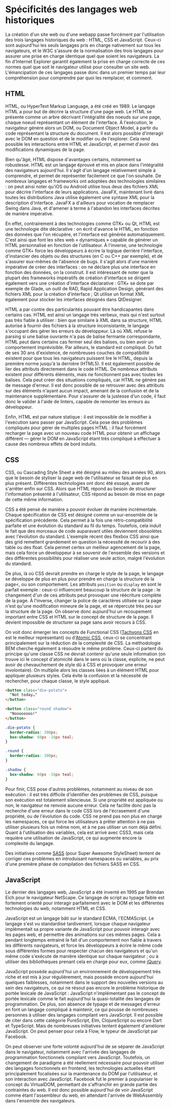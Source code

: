 # Spécificités des langages web historiques

La création d'un site web ou d'une webapp passe forcément par l'utilisation des trois langages historiques du web : HTML, CSS et JavaScript. Ceux-ci sont aujourd'hui les seuls langages pris en charge nativement sur tous les navigateurs, et le W3C s'assure de la normalisation des trois langages pour assurer une prise en charge identique quel que soient les navigateurs. La fin d'Internet Explorer garantit également la prise en charge correcte de ces normes quel que soit le navigateur utilisé pour consulter un site web. L'émancipation de ces langages passe donc dans un premier temps par leur compréhension pour comprendre par quoi les remplacer, et comment.

## HTML

HTML, ou HyperText Markup Language, a été créé en 1989. Le langage HTML a pour but de décrire la structure d'une page web. Le HTML se présente comme un arbre décrivant l'intégralité des noeuds sur une page, chaque noeud représentant un élément de l'interface. À l'exécution, le navigateur génère alors un DOM, ou Document Object Model, à partir du code représentant la structure du document. Il est alors possible d'interagir avec le DOM en question et de le modifier ou de l'explorer. Cela rend possible les interactions entre HTML et JavaScript, et permet d'avoir des modifications dynamiques de la page.

Bien qu'âgé, HTML dispose d'avantages certains, notamment sa robustesse. HTML est un langage éprouvé et mis en place dans l'intégralité des navigateurs aujourd'hui. Il s'agit d'un langage relativement simple à comprendre, et permet de représenter facilement ce que l'on souhaite. De nombreux langages et frameworks ont adoptées des technologies similaires : on peut ainsi noter qu'iOS ou Android utilise tous deux des fichiers XML pour décrire l'interface de leurs applications. JavaFX, maintenant livré dans toutes les distributions Java utilise également une syntaxe XML pour la description d'interface. JavaFX a d'ailleurs pour vocation de remplacer Swing dans Java, et d'amener à terme à l'abandon les interfaces décrites de manière impérative.

En effet, contrairement à des technologies comme GTK+ ou Qt, HTML est une technologie dite déclarative : on écrit d'avance le HTML, en fonction des données que l'on récupère, et l'interface est générée automatiquement. C'est ainsi que font les sites web « dynamiques » capable de générer un HTML personnalisé en fonction de l'utilisateur. À l'inverse, une technologie comme GTK+ force les développeurs à écrire la logique derrière l'interface, d'instancier des objets ou des structures \(en C ou C++ par exemple\), et de s'assurer eux-mêmes de l'absence de bugs. Il s'agit alors d'une manière impérative de créer des interfaces : on ne déclare plus une interface en fonction des données, on la construit. Il est intéressant de noter que la plupart des frameworks impératifs de création d'interface se dirigent également vers une création d'interface déclarative : GTK+ se dote par exemple de Glade, un outil de RAD, Rapid Application Design, générant des fichiers XML pour la création d'interface ; Qt utilise un format XML également pour stocker les interfaces désignés dans QtDesigner.

HTML a par contre des particularités pouvant être handicapantes dans certains cas. HTML est ainsi un langage très verbeux, mais qui n'est surtout pas très fiable à utiliser : bien que similaire à XML dans sa structure, HTML autorise à fournir des fichiers à la structure inconsistante, le langage s'occupant des gérer les erreurs du développeur. Là où XML refuse le parsing si une balise ouvrante n'a pas de balise fermante correspondante, HTML peut dans certains cas fermer seul des balises, ou bien avoir un comportement imprévisible. Par ailleurs, le standard est compliqué. Du fait de ses 30 ans d'existence, de nombreuses couches de compatibilité existent pour que tous les navigateurs puissent lire le HTML, depuis la première norme jusqu'à la dernière \(HTML5\). Il est également possible de lier des attributs directement dans le code HTML. De nombreux attributs existent pour différents éléments, mais ne fonctionnent pas avec toutes les balises. Cela peut créer des situations compliqués, car HTML ne génère pas de message d'erreur. Il est donc possible de se retrouver avec des attributs sur des éléments n'ayant aucun impact, amenant de la confusion et de la maintenance supplémentaire. Pour s'assurer de la justesse d'un code, il faut donc le valider à l'aide de linters, capable de remonter les erreurs au développeur.

Enfin, HTML est par nature statique : il est impossible de le modifier à l'exécution sans passer par JavaScript. Cela pose des problèmes compliqués pour gérer de multiples pages HTML : il faut forcément recharger la page avec un nouveau code HTML pour obtenir un affichage différent — gérer le DOM en JavaScript étant très compliqué à effectuer à cause des nombreux effets de bord induits.

## CSS

CSS, ou Cascading Style Sheet a été désigné au milieu des années 90, alors que le besoin de styliser la page web de l'utilisateur se faisait de plus en plus présent. Différentes technologies ont donc été essayé, avant de s'arrêter enfin sur CSS. Alors que HTML répond au besoin de structurer l'information présenté à l'utilisateur, CSS répond au besoin de mise en page de cette même information.

CSS a été pensé de manière a pouvoir évoluer de manière incrémentale. Chaque spécification de CSS est désigné comme un sur-ensemble de la spécification précédente. Cela permet à la fois une rétro-compatibilité parfaite et une évolution du standard au fil du temps. Toutefois, cela induit le fait que des morceaux de code auparavant utiles deviennent obosolètes avec l'évolution du standard. L'exemple récent des flexbox CSS ainsi que des grid remettent grandement en question la nécessité de recourir à des table ou des float. Cela permet certes un meilleur agencement de la page, mais cela force un développeur à se souvenir de l'ensemble des versions et des différentes possibilités pour réaliser une seule action, malgré l'évolution du standard.

De plus, là où CSS devrait prendre en charge le style de la page, le langage se développe de plus en plus pour prendre en charge la structure de la page&lt;, ou son comportement. Les attributs `position` ou `display` en sont le parfait exemple : ceux-ci influencent beaucoup la structure de la page : le changement d'un de ces attributs peut provoquer une réécriture complète de la page. À l'inverse, changer la police de caractères utilisée sur la page n'est qu'une modification mineure de la page, et se répercute très peu sur la structure de la page. On observe donc aujourd'hui un recoupement important entre CSS et HTML sur le concept de structure de la page. Il devient impossible de structurer sa page sans avoir recours à CSS.

On voit donc émerger les concepts de Functional CSS \([Tachyons CSS](https://github.com/tachyons-css/tachyons) en est le meilleur représentant\) ou d'[Atomic CSS](https://acss.io/), ceux-ci se concentrant principalement sur la réduction de la complexité de CSS. La méthodologie BEM cherche également à résoudre le même problème. Ceux-ci partent du principe qu'une classe CSS ne devrait contenir qu'une seule information \(on trouve ici le concept d'atomicité dans le sens où la classe, explicite, ne peut avoir de chevauchement de style dû à CSS et provoquer une erreur involontaire\). On multiplie alors les classes liées à un élément HTML pour appliquer plusieurs styles. Cela évite la confusion et la nécessité de rechercher, pour chaque classe, le style appliqué.

```html
<button class="die-potato">
  "Not today…"
</button>

<button class="round shadow">
  "Noooooooo!"
</button>
```

```css
.die-potato {
  border-radius: 300px;
  box-shadow: 60px -16px teal;
}

.round {
  border-radius: 300px;
}

.shadow {
  box-shadow: 60px -16px teal;
}
```

Pour finir, CSS pose d'autres problèmes, notamment au niveau de son exécution : il est très difficile d'identifier des problèmes de CSS, puisque son exécution est totalement silencieuse. Si une propriété est appliquée ou non, le navigateur ne renvoie aucune erreur. Cela ne facilite donc pas la recherche d'une erreur dans le code CSS lors de l'écrasement d'une propriété, ou de l'évolution du code. CSS ne prend pas non plus en charge les namespaces, ce qui force les utilisateurs à prêter attention à ne pas utiliser plusieurs fois un même nom, et à ne pas utiliser un nom déjà défini. Quant à l'utilisation des variables, cela est arrivé avec CSS3, mais cela requière une utilisation de JavaScript, ce qui augmente encore la complexité du langage.

Des initiatives comme [SASS](http://sass-lang.com/) \(pour Super Awesome StyleSheet\) tentent de corriger ces problèmes en introduisant namespaces ou variables, au prix d'une première phase de compilation des fichiers SASS en CSS.

## JavaScript

Le dernier des langages web, JavaScript a été inventé en 1995 par Brendan Eich pour le navigateur NetScape. Ce langage de script au typage faible est fortement orienté pour interagir parfaitement avec le DOM et les différentes technologies du web, notamment HTML et CSS.

JavaScript est un langage bâti sur le standard ECMA, l'ECMAScript. Le langage s'est vu standardisé tardivement, lorsque chaque navigateur implémentait sa propre variante de JavaScript pour pouvoir interagir avec les pages web, et permettre des animations sur ces mêmes pages. Cela a pendant longtemps entrainé le fait d'un comportement non fiable à travers les différents navigateurs, et force les développeurs à écrire le même code sous différentes formes pour respecter chacun des navigateurs et qu'un même code s'exécute de manière identique sur chaque navigateur ; ou à utiliser des bibliothèques prenant cela en charge pour eux, comme [jQuery](https://jquery.com/).

JavaScript possède aujourd'hui un environnement de développement très riche et est mis à jour régulièrement, mais possède encore aujourd'hui quelques faiblesses, notamment dans le support des nouvelles versions au sein des navigateurs, ce qui ne résout pas encore le problème historique de portée lexicale de JavaScript : JavaScript n'implémentant pas le concept de portée lexicale comme le fait aujourd'hui la quasi-totalité des langages de programmation. De plus, son absence de typage et de messages d'erreur en font un langage compliqué à maintenir, ce qui pousse de nombreuses personnes à utiliser des langages compilant vers JavaScript. Il est possible de citer dans cette catégorie PureScript, Elm, ClojureScript ou encore Dart et TypeScript. Mais de nombreuses initiatives tentent également d'améliorer JavaScript. On peut penser pour cela à Flow, le typeur de JavaScript par Facebook.

On peut observer une forte volonté aujourd'hui de se séparer de JavaScript dans le navigateur, notamment avec l'arrivée des langages de programmation fonctionnels compilant vers JavaScript. Toutefois, un changement de paradigme a été réellement nécessaire pour pouvoir utiliser des langages fonctionnels en frontend, les technologies actuelles étant principalement focalisées sur la maintenance du DOM par l'utilisateur, et son interaction avec JavaScript. Facebook fut le premier à populariser le concept du VirtualDOM, permettant de s'affranchir en grande partie des contraintes du web. Il est donc possible aujourd'hui de voir JavaScript comme étant l'assembleur du web, en attendant l'arrivée de WebAssembly dans l'ensemble des navigateurs.

